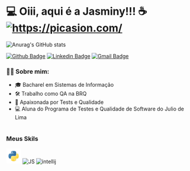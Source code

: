 
<h1> 💻 Oiii, aqui é a Jasminy!!! ☕ 
<a href="https://picasion.com/"><img src="https://i.picasion.com/pic91/4a09dbbc987af25d11906bcfc4b78816.gif" width="130" height="130" border="0" alt="https://picasion.com/" />
</a>
</h1>


![Anurag's GitHub stats](https://github-readme-stats.vercel.app/api?username=jasminyproenca&show_icons=true&theme=onedark)

[![Github Badge](http://img.shields.io/badge/-Github-black?style=flat-square&logo=github&link=https://github.com/jasminyproenca/)](https://github.com/jasminyproenca) 
[![Linkedin Badge](https://img.shields.io/badge/-LinkedIn-blue?style=flat-square&logo=Linkedin&logoColor=white&link=https://www.linkedin.com/in/jasminyproenca/)](https://www.linkedin.com/in/jasminyproenca/)
[![Gmail Badge](https://img.shields.io/badge/-Gmail-d14836?style=flat-square&logo=Gmail&logoColor=white&link=mailto:jasminyproenca@gmail.com)](mailto:jasminyproenca@gmail.com)



### 👩‍🚀 Sobre mim:

* 🎓 Bacharel em Sistemas de Informação
* 🛠️ Trabalho como QA na BRQ
* 🐞 Apaixonada por Tests e Qualidade
* 💻 Aluna do Programa de Testes e Qualidade de Software do Julio de Lima

# 

### Meus Skils
<img title="Python" alt="Python" width="40px" src="https://raw.githubusercontent.com/github/explore/master/topics/python/python.png" /> <img alt="JS" title="JavaScript" width="40px" src="https://www.kindpng.com/picc/m/67-678384_transparent-javascript-icon-png-png-download.png"> <img title="intellij" alt="intellij" width="40px" src="https://icon-library.com/icon/intellij-idea-icon-5.html.html" />

